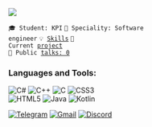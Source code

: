 ![](https://komarev.com/ghpvc/?username=your-github-MrSampy&color=blue)

<code>🎓 Student: KPI</code>
<code>👷 Speciality: Software engineer</code>
<code>💡 [Skills](SKILLS.md)</code>
<code>🧻 Current [project](PROJECT.md)</code><br>
<code>📢 Public [talks: 0](TALKS.md)</code>


### Languages and Tools:
![C#](https://img.shields.io/badge/c%23-%23239120.svg?style=for-the-badge&logo=c-sharp&logoColor=white)
![C++](https://img.shields.io/badge/c++-%2300599C.svg?style=for-the-badge&logo=c%2B%2B&logoColor=white)
![C](https://img.shields.io/badge/c-%2300599C.svg?style=for-the-badge&logo=c&logoColor=white)
![CSS3](https://img.shields.io/badge/css3-%231572B6.svg?style=for-the-badge&logo=css3&logoColor=white)<br>
![HTML5](https://img.shields.io/badge/html5-%23E34F26.svg?style=for-the-badge&logo=html5&logoColor=white)
![Java](https://img.shields.io/badge/java-%23ED8B00.svg?style=for-the-badge&logo=java&logoColor=white)
![Kotlin](https://img.shields.io/badge/kotlin-%230095D5.svg?style=for-the-badge&logo=kotlin&logoColor=white)



[![Telegram](https://img.shields.io/badge/-Telegram-090909?style=for-the-badge&logo=telegram&logoColor=27A0D9)](https://t.me/MrSampy)
[![Gmail](https://img.shields.io/badge/-Gmail-090909?style=for-the-badge&logo=Gmail&logoColor=FF0000)](mailto:mynameisserzheo@gmail.com)
[![Discord](https://img.shields.io/badge/-Discord-090909?style=for-the-badge&logo=Discord&logoColor=0000FF)](https://discordapp.com/users/762727552875233300/)
